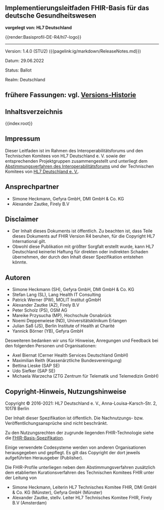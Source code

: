 ## Implementierungsleitfaden FHIR-Basis für das deutsche Gesundheitswesen
**vorgelegt von: HL7 Deutschland**

{{render:Basisprofil-DE-R4/hl7-logo}}

---
Version: 1.4.0 (STU2) ({{pagelink:ig/markdown/ReleaseNotes.md}})

Datum: 29.06.2022

Status: Ballot

Realm: Deutschland

frühere Fassungen: vgl. [Versions-Historie](http://ig.fhir.de/basisprofile-de/)
---

## Inhaltsverzeichnis
{{index:root}}

## Impressum

Dieser Leitfaden ist im Rahmen des Interoperabilitätsforums und den Technischen Komitees von HL7 Deutschland e. V. sowie der entsprechenden Projektgruppen zusammengestellt und unterliegt dem [Abstimmungsverfahren des Interoperabilitätsforums](http://wiki.hl7.de/index.php?title=Abstimmungsverfahren_(Regeln)) und der Technischen Komitees von [HL7 Deutschland e. V.](http://www.hl7.de).

## Ansprechpartner

* Simone Heckmann, Gefyra GmbH, DMI GmbH & Co. KG
* Alexander Zautke, Firely B.V
 
## Disclaimer

* Der Inhalt dieses Dokuments ist öffentlich. Zu beachten ist, dass Teile dieses Dokuments auf FHIR Version R4 beruhen, für die Copyright HL7 International gilt.
* Obwohl diese Publikation mit größter Sorgfalt erstellt wurde, kann HL7 Deutschland keinerlei Haftung für direkten oder indirekten Schaden übernehmen, der durch den Inhalt dieser Spezifikation entstehen könnte.

## Autoren

* Simone Heckmann (SH), Gefyra GmbH, DMI GmbH & Co. KG
* Stefan Lang (SL), Lang Health IT Consulting
* Patrick Werner (PW), MOLIT Institut gGmbH
* Alexander Zautke (AZ), Firely B.V
* Peter Scholz (PS), OSM AG
* Mareike Przysucha (MP), Hochschule Osnabrück
* Noemi Deppenwiese (ND), Universitätsklinikum Erlangen
* Julian Saß (JS), Berlin Institute of Health at Charité
* Yannick Börner (YB), Gefyra GmbH

Desweiteren bedanken wir uns für Hinweise, Anregungen und Feedback bei den folgenden Personen und Organisationen:

* Axel Biernat (Cerner Health Services Deutschland GmbH)
* Maximilian Reith (Kassenärztliche Bundesvereinigung)
* Bettina Lieske (SAP SE)
* Udo Siefker (SAP SE)
* Michaela Warzecha (ZTG Zentrum für Telematik und Telemedizin GmbH)

## Copyright-Hinweis, Nutzungshinweise

Copyright © 2016-2021: HL7 Deutschland e. V., Anna-Louisa-Karsch-Str. 2, 10178 Berlin

Der Inhalt dieser Spezifikation ist öffentlich. Die Nachnutzungs- bzw. Veröffentlichungsansprüche sind nicht beschränkt.

Zu den Nutzungsrechten der zugrunde liegenden FHIR-Technologie siehe die [FHIR-Basis-Spezifikation](https://www.hl7.org/fhir/).

Einige verwendete Codesysteme werden von anderen Organisationen herausgegeben und gepflegt. Es gilt das Copyright der dort jeweils aufgeführten Herausgeber (Publisher).

Die FHIR-Profile unterliegen neben dem Abstimmungsverfahren zusätzlich dem etablierten Kurationsverfahren des Technischen Komitees FHIR unter der Leitung von

* Simone Heckmann, Leiterin HL7 Technisches Komitee FHIR, DMI GmbH & Co. KG (Münster), Gefyra GmbH (Münster)
* Alexander Zautke, stellv. Leiter HL7 Technisches Komitee FHIR, Firely B.V (Amsterdam)
